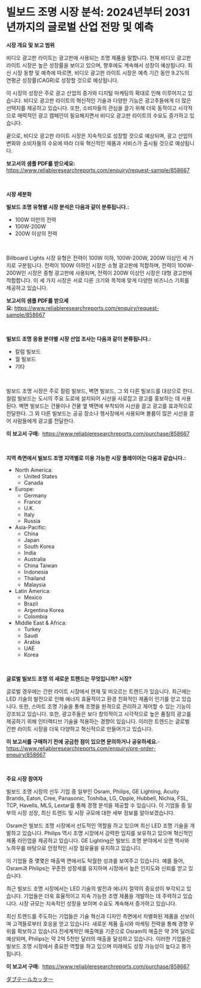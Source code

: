 <p><h1>빌보드 조명 시장 분석: 2024년부터 2031년까지의 글로벌 산업 전망 및 예측</h1></p><p><strong>시장 개요 및 보고 범위</strong></p>
<p><p>비디오 광고판 라이트는 광고판에 사용되는 조명 제품을 말합니다. 현재 비디오 광고판 라이트 시장은 높은 성장률을 보이고 있으며, 향후에도 계속해서 성장이 예상됩니다. 최신 시장 동향 및 예측에 따르면, 비디오 광고판 라이트 시장은 예측 기간 동안 9.2%의 연평균 성장률(CAGR)로 성장할 것으로 예상됩니다. </p><p>이 시장의 성장은 주로 광고 산업의 증가와 디지털 마케팅의 확대로 인해 이루어지고 있습니다. 비디오 광고판 라이트의 혁신적인 기술과 다양한 기능은 광고주들에게 더 많은 선택지를 제공하고 있습니다. 또한, 소비자들의 관심을 끌기 위해 더욱 동적이고 시각적으로 매력적인 광고 캠페인이 필요해지면서 비디오 광고판 라이트의 수요도 증가하고 있습니다.</p><p>끝으로, 비디오 광고판 라이트 시장은 지속적으로 성장할 것으로 예상되며, 광고 산업의 변화와 소비자들의 수요에 따라 더욱 혁신적인 제품과 서비스가 출시될 것으로 예상됩니다.</p></p>
<p><strong>보고서의 샘플 PDF를 받으세요:</strong> <a href="https://www.reliableresearchreports.com/enquiry/request-sample/858667">https://www.reliableresearchreports.com/enquiry/request-sample/858667</a></p>
<p>&nbsp;</p>
<p><strong>시장 세분화</strong></p>
<p><strong>빌보드 조명 유형별 시장 분석은 다음과 같이 분류됩니다.:</strong></p>
<p><ul><li>100W 미만의 전력</li><li>100W-200W</li><li>200W 이상의 전력</li></ul></p>
<p>&nbsp;</p>
<p><p>Billboard Lights 시장 유형은 전력이 100W 이하, 100W-200W, 200W 이상인 세 가지로 구분됩니다. 전력이 100W 이하인 시장은 소형 광고판에 적합하며, 전력이 100W-200W인 시장은 중형 광고판에 사용되며, 전력이 200W 이상인 시장은 대형 광고판에 적합합니다. 이 세 가지 시장은 서로 다른 크기와 목적에 맞게 다양한 비즈니스 기회를 제공하고 있습니다.</p></p>
<p><strong>보고서의 샘플 PDF를 받으세요:</strong>&nbsp;<a href="https://www.reliableresearchreports.com/enquiry/request-sample/858667">https://www.reliableresearchreports.com/enquiry/request-sample/858667</a></p>
<p>&nbsp;</p>
<p><strong> 빌보드 조명 응용 분야별 시장 산업 조사는 다음과 같이 분류됩니다.:</strong></p>
<p><ul><li>칼럼 빌보드</li><li>월 빌보드</li><li>기타</li></ul></p>
<p>&nbsp;</p>
<p><p>빌보드 조명 시장은 주로 컬럼 빌보드, 벽면 빌보드, 그 외 다른 빌보드를 대상으로 한다. 컬럼 빌보드는 도시의 주요 도로에 설치되어 시선을 사로잡고 광고를 홍보하는 데 사용된다. 벽면 빌보드는 건물이나 건물 옆 벽면에 부착되어 시선을 끌고 광고를 효과적으로 전달한다. 그 외 다른 빌보드는 공공 장소나 행사장에서 사용되며 볼륨이 많은 시선을 끌어 사람들에게 광고를 전달한다.</p></p>
<p><strong>이 보고서 구매:</strong>&nbsp; <a href="https://www.reliableresearchreports.com/purchase/858667">https://www.reliableresearchreports.com/purchase/858667</a></p>
<p>&nbsp;</p>
<p><strong>지역 측면에서 빌보드 조명 지역별로 이용 가능한 시장 플레이어는 다음과 같습니다.:</strong></p>
<p><ul>
    <li>
        North America:
        <ul>
            <li>United States</li>
            <li>Canada</li>
        </ul>
    </li>
    <li>
        Europe:
        <ul>
            <li>Germany</li>
            <li>France</li>
            <li>U.K.</li>
            <li>Italy</li>
            <li>Russia</li>
        </ul>
    </li>
    <li>
        Asia-Pacific:
        <ul>
            <li>China</li>
            <li>Japan</li>
            <li>South Korea</li>
            <li>India</li>
            <li>Australia</li>
            <li>China Taiwan</li>
            <li>Indonesia</li>
            <li>Thailand</li>
            <li>Malaysia</li>
        </ul>
    </li>
    <li>
        Latin America:
        <ul>
            <li>Mexico</li>
            <li>Brazil</li>
            <li>Argentina Korea</li>
            <li>Colombia</li>
        </ul>
    </li>
    <li>
        Middle East & Africa:
        <ul>
            <li>Turkey</li>
            <li>Saudi</li>
            <li>Arabia</li>
            <li>UAE</li>
            <li>Korea</li>
        </ul>
    </li>
    </ul></p>
<p>&nbsp;</p>
<p><strong>글로벌 빌보드 조명 의 새로운 트렌드는 무엇입니까? 시장?</strong></p>
<p><p>글로벌 경우에는 간판 라이트 시장에서 현재 및 떠오르는 트렌드가 있습니다. 최근에는 LED 기술의 발전으로 인해 에너지 효율적이고 환경 친화적인 제품이 인기를 얻고 있습니다. 또한, 스마트 조명 기술을 통해 조명을 원격으로 관리하고 제어할 수 있는 기능이 강조되고 있습니다. 또한, 광고주들은 보다 창의적이고 시각적으로 높은 품질의 광고를 제공하기 위해 인터랙티브 기술을 적용하는 경향이 있습니다. 이러한 트렌드는 글로벌 간판 라이트 시장을 더욱 다양하고 혁신적으로 만들어가고 있습니다.</p></p>
<p><strong>이 보고서를 구매하기 전에 궁금한 점이 있으면 문의하거나 공유하세요.</strong>- <a href="https://www.reliableresearchreports.com/enquiry/pre-order-enquiry/858667">https://www.reliableresearchreports.com/enquiry/pre-order-enquiry/858667</a></p>
<p>&nbsp;</p>
<p><strong>주요 시장 참여자</strong></p>
<p><p>빌보드 조명 시장의 선두 기업 중 일부인 Osram, Philips, GE Lighting, Acuity Brands, Eaton, Cree, Panasonic, Toshiba, LG, Opple, Hubbell, Nichia, FSL, TCP, Havells, MLS, Lextar를 통해 경쟁 분석을 제공할 수 있습니다. 이 기업들 중 일부의 시장 성장, 최신 트렌드 및 시장 규모에 대한 세부 정보를 알아보겠습니다.</p><p>Osram은 빌보드 조명 시장에서 선도적인 역할을 하고 있으며 최신 LED 조명 기술을 개발하고 있습니다. Philips 역시 조명 시장에서 강력한 입지를 보유하고 있으며 혁신적인 제품 라인업을 제공하고 있습니다. GE Lighting은 빌보드 조명 분야에서 오랜 역사와 노하우를 바탕으로 안정적인 시장 점유율을 유지하고 있습니다.</p><p>이 기업들 중 몇몇은 매출액 면에서도 탁월한 성과를 보여주고 있습니다. 예를 들어, Osram과 Philips는 꾸준한 성장세를 유지하며 시장에서 높은 인지도와 신뢰를 얻고 있습니다.</p><p>최근 빌보드 조명 시장에서는 LED 기술의 발전과 에너지 절약의 중요성이 부각되고 있습니다. 기업들은 더욱 효율적이고 지속 가능한 조명 제품을 개발하는 데 주력하고 있습니다. 시장 규모는 지속적인 성장을 보이며 수요도 계속해서 증가하고 있습니다.</p><p>최신 트렌드를 주도하는 기업들은 기술 혁신과 디자인 측면에서 차별화된 제품을 선보이며 고객들로부터 호응을 얻고 있습니다. 새로운 제품 출시와 마케팅 전략을 통해 경쟁 우위를 확보하고 있습니다.전세계적인 매출액을 기준으로 Osram의 매출은 약 3억 달러로 예상되며, Philips는 약 2억 5천만 달러의 매출을 달성하고 있습니다. 이러한 기업들은 빌보드 조명 시장에서 중요한 역할을 하고 있으며 미래에도 성장 가능성이 높다고 평가됩니다.</p></p>
<p><strong>이 보고서 구매:</strong>&nbsp;&nbsp;<a href="https://www.reliableresearchreports.com/purchase/858667">https://www.reliableresearchreports.com/purchase/858667</a></p>
<p><p><a href="https://github.com/ksxzwxabcuynh011/Market-Research-Report-List-1/blob/main/63820485369.md">ダブテールカッター</a></p></p>
